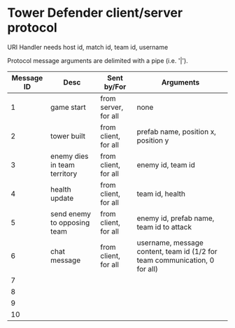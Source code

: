 # Tower Defender client/server protocol #

URI Handler needs host id, match id, team id, username

Protocol message arguments are delimited with a pipe (i.e. '|').

| Message ID| Desc 		| Sent by/For	| Arguments | 
| --------- | ----------------- | ------------- | --------- |
| 1	    | game start	| from server, for all | none |
| 2	    | tower built 	| from client, for all | prefab name, position x, position y |
| 3	    | enemy dies in team territory | from client, for all | enemy id, team id |
| 4	    | health update | from client, for all | team id, health |
| 5	    | send enemy to opposing team | from client, for all | enemy id, prefab name, team id to attack |
| 6	    | chat message | from client, for all | username, message content, team id (1/2 for team communication, 0 for all) |
| 7	    | | | |
| 8	    | | | |
| 9	    | | | |
| 10	    | | | |
